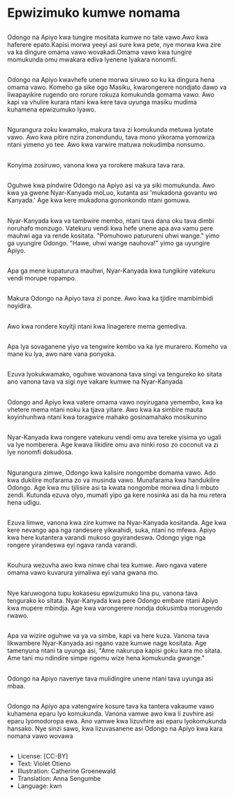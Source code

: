 # Epwizimuko kumwe nomama

##
Odongo na Apiyo kwa tungire mositata kumwe no tate vawo.Awo kwa haferere epato.Kapisi morwa yeeyi asi sure kwa pete, nye morwa kwa zire va ka dingure omama vawo wovakadi.Omama vawo kwa tungire momukunda omu mwakara ediva lyenene lyakara nonomfi.

##
Odongo na Apiyo kwavhefe unene morwa siruwo so ku ka dingura hena omama vawo. Komeho ga sike ogo Masiku, kwarongerere nondjato dawo va liwapayikire rugendo oro rorure rokuza komukunda gomama vawo. Awo kapi va vhulire kurara ntani kwa kere tava uyunga masiku mudima kuhamena epwizumuko lyawo.

##
Ngurangura zoku kwamako, makura tava zi komukunda metuwa lyotate vawo. Awo kwa pitire nzira zonondundu, tava mono yikorama yomowiza ntani yimeno yo tee. Awo kwa varwire matuwa nokudimba nonsumo.

##
Konyima zosiruwo, vanona kwa ya rorokere makura tava rara.

##
Oguhwe kwa pindwire Odongo na Apiyo asi va ya siki momukunda. Awo kwa ya gwene Nyar-Kanyada moLuo, kutanta asi 'mukadona govantu wo Kanyada.' Age kwa kere mukadona gononkondo ntani gomuwa.

##
Nyar-Kanyada kwa va tambwire membo, ntani tava dana oku tava dimbi noruhafo monzugo. Vatekuru vendi kwa hefe unene apa ava vamu pere mauhwi aga va rende kositata. "Pomuhowo paturureni uhwi wange." yimo ga uyungire Odongo. "Hawe, uhwi wange nauhova!" yimo ga uyungire Apiyo.

##
Apa ga mene kupaturura mauhwi, Nyar-Kanyada kwa tungikire vatekuru vendi morupe ropampo.

##
Makura Odongo na Apiyo tava zi ponze. Awo kwa ka tjidire mambimbidi noyidira.

##
Awo kwa rondere koyitji ntani kwa linagerere mema gemediva.

##
Apa lya sovaganene yiyo va tengwire kembo va ka lye murarero. Komeho va mane ku lya, awo nare vana ponyoka.

##
Ezuva lyokukwamako, oguhwe wovanona tava singi va tengureko ko sitata ano vanona tava va sigi nye vakare kumwe na Nyar-Kanyada

##
Odongo and Apiyo kwa vatere omama vawo noyirugana yemembo, kwa ka vhetere mema ntani noku ka tjava yitare. Awo kwa ka simbire mauta koyinhunhwa ntani kwa toragwire mahako gosinamahako mosikunino

##
Nyar-Kanyada kwa rongere vatekuru vendi omu ava tereke yisima yo ugali va lye nomberera. Age kwava likidire omu ava ninki roso zo coconut va zi lye nonomfi dokudosa.

##
Ngurangura zimwe, Odongo kwa kalisire nongombe domama vawo. Ado kwa dukilire mofarama zo va musinda vawo. Munafarama kwa handukilire Odongo. Age kwa mu tjilisire asi ta kwata nongombe morwa dina li mbuto zendi. Kutunda ezuva olyo, mumati yipo ga kere nosinka asi da ha mu retera hena udigu.

##
Ezuva limwe, vanona kwa zire kumwe na Nyar-Kanyada kositanda. Age kwa kere nevango apa nga randesere yikwahidi, suka, ntani no mfewa. Apiyo kwa here kutantera varandi mukoso goyirandeswa. Odongo yige nga rongere yirandeswa eyi ngava randa varandi.

##
Kouhura wezuvha awo kwa ninwe chai tea kumwe. Awo ngava vatere omama vawo kuvarura yimaliwa eyi vana gwana mo.

##
Nye karuwogona tupu kokasesu epwizumuko lina pu, vanona tava tengurako ko sitata. Nyar-Kanyada kwa pere Odongo embare ntani Apiyo kwa mupere mbindja. Age kwa varongerere nondja dokusimba morugendo rwawo.

##
Apa va wizire oguhwe va ya va simbe, kapi va here kuza. Vanona tava likwambere Nyar-Kanyada asi ngano vaze kumwe nage kositata. Age tamenyuna ntani ta uyunga asi, "Ame nakurupa kapisi goku kara mo sitata. Ame tani mu ndindire simpe ngomu wize hena komukunda gwange."

##
Odongo na Apiyo navenye tava mulidingire unene ntani tava uyunga asi mbaa.

##
Odongo na Apiyo apa vatengwire kosure tava ka tantera vakaume vawo kuhamena eparu lyo komukunda. Vanona vamwe awo kwa li zuvhire asi eparu lyomodoropa ewa. Ano vamwe kwa lizuvhire asi eparu lyokomukunda hansako. Nye sinzi sawo, kwa lizuvasanene asi Odongo na Apiyo kwa kara nomana vawo wovawa

##
* License: [CC-BY]
* Text: Violet Otieno
* Illustration: Catherine Groenewald
* Translation: Anna Sengumbe
* Language: kwn
